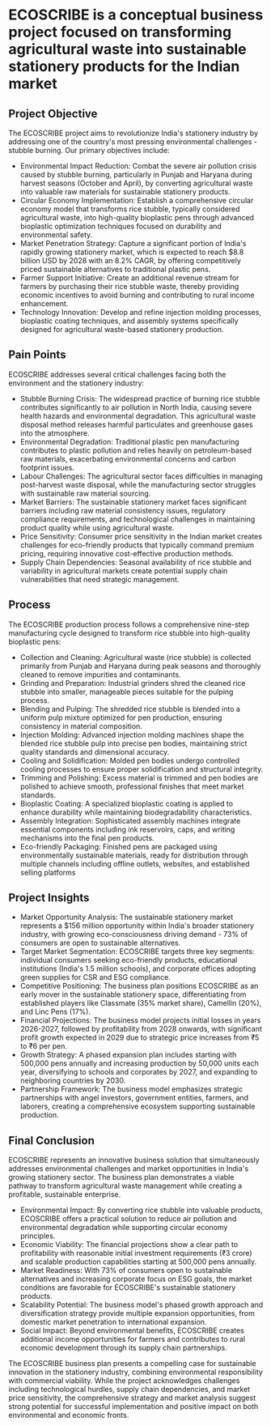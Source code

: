 # ECOSCRIBE is a conceptual business project focused on transforming agricultural waste into sustainable stationery products for the Indian market
## Project Objective 
The ECOSCRIBE project aims to revolutionize India's stationery industry by addressing one of the country's most pressing environmental challenges - stubble burning. Our primary objectives include:  
- Environmental Impact Reduction: Combat the severe air pollution crisis caused by stubble burning, particularly in Punjab and Haryana during harvest seasons (October and April), by converting agricultural waste into valuable raw materials for sustainable stationery products.
- Circular Economy Implementation: Establish a comprehensive circular economy model that transforms rice stubble, typically considered agricultural waste, into high-quality bioplastic pens through advanced bioplastic optimization techniques focused on durability and environmental safety.
- Market Penetration Strategy: Capture a significant portion of India's rapidly growing stationery market, which is expected to reach $8.8 billion USD by 2028 with an 8.2% CAGR, by offering competitively priced sustainable alternatives to traditional plastic pens.
- Farmer Support Initiative: Create an additional revenue stream for farmers by purchasing their rice stubble waste, thereby providing economic incentives to avoid burning and contributing to rural income enhancement.
- Technology Innovation: Develop and refine injection molding processes, bioplastic coating techniques, and assembly systems specifically designed for agricultural waste-based stationery production.
## Pain Points
ECOSCRIBE addresses several critical challenges facing both the environment and the stationery industry:  
- Stubble Burning Crisis: The widespread practice of burning rice stubble contributes significantly to air pollution in North India, causing severe health hazards and environmental degradation. This agricultural waste disposal method releases harmful particulates and greenhouse gases into the atmosphere.
- Environmental Degradation: Traditional plastic pen manufacturing contributes to plastic pollution and relies heavily on petroleum-based raw materials, exacerbating environmental concerns and carbon footprint issues.
- Labour Challenges: The agricultural sector faces difficulties in managing post-harvest waste disposal, while the manufacturing sector struggles with sustainable raw material sourcing.
- Market Barriers: The sustainable stationery market faces significant barriers including raw material consistency issues, regulatory compliance requirements, and technological challenges in maintaining product quality while using agricultural waste.
- Price Sensitivity: Consumer price sensitivity in the Indian market creates challenges for eco-friendly products that typically command premium pricing, requiring innovative cost-effective production methods.
- Supply Chain Dependencies: Seasonal availability of rice stubble and variability in agricultural markets create potential supply chain vulnerabilities that need strategic management.
## Process 
The ECOSCRIBE production process follows a comprehensive nine-step manufacturing cycle designed to transform rice stubble into high-quality bioplastic pens:  
- Collection and Cleaning: Agricultural waste (rice stubble) is collected primarily from Punjab and Haryana during peak seasons and thoroughly cleaned to remove impurities and contaminants.
- Grinding and Preparation: Industrial grinders shred the cleaned rice stubble into smaller, manageable pieces suitable for the pulping process.
- Blending and Pulping: The shredded rice stubble is blended into a uniform pulp mixture optimized for pen production, ensuring consistency in material composition.
- Injection Molding: Advanced injection molding machines shape the blended rice stubble pulp into precise pen bodies, maintaining strict quality standards and dimensional accuracy.
- Cooling and Solidification: Molded pen bodies undergo controlled cooling processes to ensure proper solidification and structural integrity.
- Trimming and Polishing: Excess material is trimmed and pen bodies are polished to achieve smooth, professional finishes that meet market standards.
- Bioplastic Coating: A specialized bioplastic coating is applied to enhance durability while maintaining biodegradability characteristics.
- Assembly Integration: Sophisticated assembly machines integrate essential components including ink reservoirs, caps, and writing mechanisms into the final pen products.
- Eco-friendly Packaging: Finished pens are packaged using environmentally sustainable materials, ready for distribution through multiple channels including offline outlets, websites, and established selling platforms
## Project Insights
- Market Opportunity Analysis: The sustainable stationery market represents a $156 million opportunity within India's broader stationery industry, with growing eco-consciousness driving demand - 73% of consumers are open to sustainable alternatives.
- Target Market Segmentation: ECOSCRIBE targets three key segments: individual consumers seeking eco-friendly products, educational institutions (India's 1.5 million schools), and corporate offices adopting green supplies for CSR and ESG compliance.
- Competitive Positioning: The business plan positions ECOSCRIBE as an early mover in the sustainable stationery space, differentiating from established players like Classmate (35% market share), Camellin (20%), and Linc Pens (17%).
- Financial Projections: The business model projects initial losses in years 2026-2027, followed by profitability from 2028 onwards, with significant profit growth expected in 2029 due to strategic price increases from ₹5 to ₹6 per pen.
- Growth Strategy: A phased expansion plan includes starting with 500,000 pens annually and increasing production by 50,000 units each year, diversifying to schools and corporates by 2027, and expanding to neighboring countries by 2030.
- Partnership Framework: The business model emphasizes strategic partnerships with angel investors, government entities, farmers, and laborers, creating a comprehensive ecosystem supporting sustainable production.
## Final Conclusion 
ECOSCRIBE represents an innovative business solution that simultaneously addresses environmental challenges and market opportunities in India's growing stationery sector. The business plan demonstrates a viable pathway to transform agricultural waste management while creating a profitable, sustainable enterprise.  
- Environmental Impact: By converting rice stubble into valuable products, ECOSCRIBE offers a practical solution to reduce air pollution and environmental degradation while supporting circular economy principles.
- Economic Viability: The financial projections show a clear path to profitability with reasonable initial investment requirements (₹3 crore) and scalable production capabilities starting at 500,000 pens annually.
- Market Readiness: With 73% of consumers open to sustainable alternatives and increasing corporate focus on ESG goals, the market conditions are favorable for ECOSCRIBE's sustainable stationery products.
- Scalability Potential: The business model's phased growth approach and diversification strategy provide multiple expansion opportunities, from domestic market penetration to international expansion.
- Social Impact: Beyond environmental benefits, ECOSCRIBE creates additional income opportunities for farmers and contributes to rural economic development through its supply chain partnerships.  

The ECOSCRIBE business plan presents a compelling case for sustainable innovation in the stationery industry, combining environmental responsibility with commercial viability. While the project acknowledges challenges including technological hurdles, supply chain dependencies, and market price sensitivity, the comprehensive strategy and market analysis suggest strong potential for successful implementation and positive impact on both environmental and economic fronts.
